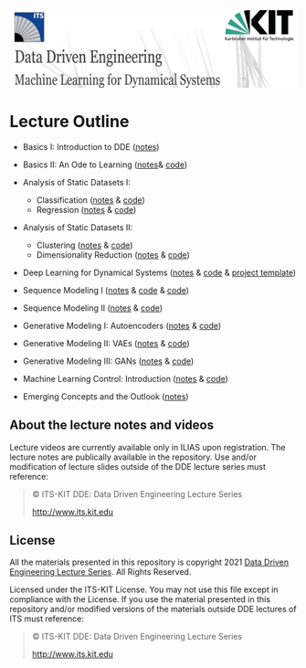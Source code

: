 [![banner](others/images/ml1.PNG)](https://www.its.kit.edu/Lehrveranstaltungen_DataDrivenEngineering_I.php)

# Lecture Outline

- Basics I: Introduction to DDE ([notes](/DDE_I_ML_Dynamical_Systems/Lecture%201/Lecture_1.pdf))

- Basics II: An Ode to Learning ([notes](/DDE_I_ML_Dynamical_Systems/Lecture%202/Lecture_2.pdf)& [code](/DDE_I_ML_Dynamical_Systems/Lecture%202/Lecture_0.ipynb))

- Analysis of Static Datasets I: 
	- Classification ([notes](/DDE_I_ML_Dynamical_Systems/Lecture%203/Lecture_3.pdf) & [code](/DDE_I_ML_Dynamical_Systems/Lecture%203/Lecture_3.ipynb))
	- Regression ([notes](/DDE_I_ML_Dynamical_Systems/Lecture%204/Lecture_4.pdf) & [code](/DDE_I_ML_Dynamical_Systems/Lecture%204/Lecture_4.ipynb))

- Analysis of Static Datasets II: 
	- Clustering ([notes](/DDE_I_ML_Dynamical_Systems/Lecture%205/Lecture_5.pdf) & [code](/DDE_I_ML_Dynamical_Systems/Lecture%205/Lecture_5.ipynb))
	- Dimensionality Reduction ([notes](/DDE_I_ML_Dynamical_Systems/Lecture%206/Lecture_6.pdf) & [code](/DDE_I_ML_Dynamical_Systems/Lecture%206/Lecture_6.ipynb))

- Deep Learning for Dynamical Systems ([notes](/DDE_I_ML_Dynamical_Systems/Lecture%207/Lecture_7.pdf) & [code](/DDE_I_ML_Dynamical_Systems/Lecture%207/Lecture_7.ipynb) & [project template](/DDE_I_ML_Dynamical_Systems/Lecture%207/SS2020_Project_Template.pdf))

- Sequence Modeling I ([notes](/DDE_I_ML_Dynamical_Systems/Lecture%208/Lecture_8.pdf) & [code](/DDE_I_ML_Dynamical_Systems/Lecture%208/Lecture_8.ipynb) & [code](/DDE_I_ML_Dynamical_Systems/Lecture%209/Lecture_8X.ipynb))

- Sequence Modeling II ([notes](/DDE_I_ML_Dynamical_Systems/Lecture%209/Lecture_9.pdf) & [code](/DDE_I_ML_Dynamical_Systems/Lecture%209/Lecture_9.ipynb))

- Generative Modeling I: Autoencoders ([notes](/DDE_I_ML_Dynamical_Systems/Lecture%2010/Lecture_10.pdf) & [code](/DDE_I_ML_Dynamical_Systems/Lecture%2010/Lecture_10.ipynb))

- Generative Modeling II: VAEs ([notes](/DDE_I_ML_Dynamical_Systems/Lecture%2011/Lecture_11.pdf) & [code](/DDE_I_ML_Dynamical_Systems/Lecture%2011/Lecture_11.ipynb))

- Generative Modeling III: GANs ([notes](/DDE_I_ML_Dynamical_Systems/Lecture%2012/Lecture_12.pdf) & [code](/DDE_I_ML_Dynamical_Systems/Lecture%2012/Lecture_12.ipynb))

- Machine Learning Control: Introduction ([notes](/DDE_I_ML_Dynamical_Systems/Lecture%2013/Lecture_13.pdf) & [code](/DDE_I_ML_Dynamical_Systems/Lecture%2013/Lecture_13.ipynb))

- Emerging Concepts and the Outlook ([notes](/DDE_I_ML_Dynamical_Systems/Lecture%2014/Lecture_14.pdf))


## About the lecture notes and videos

Lecture videos are currently available only in ILIAS upon registration. The lecture notes are publically available in the repository. Use and/or modification of lecture slides outside of the DDE lecture series must reference:

> © ITS-KIT DDE: Data Driven Engineering Lecture Series
>
> http://www.its.kit.edu

## License
All the materials presented in this repository is copyright 2021 [Data Driven Engineering Lecture Series](https://www.its.kit.edu/Lehrveranstaltungen_DataDrivenEngineering_I.php). All Rights Reserved.

Licensed under the ITS-KIT License. You may not use this file except in compliance with the License. If you use the material presented in this repository and/or modified versions of the materials outside DDE lectures of ITS must reference:

> © ITS-KIT DDE: Data Driven Engineering Lecture Series
>
> http://www.its.kit.edu
